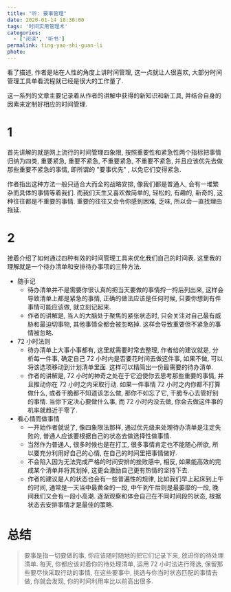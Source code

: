 ```yaml
---
title: "听: 要事管理"
date: 2020-01-14 18:30:00
tags: '时间实用管理术'
categories:
  - ['阅读', '听书']
permalink: ting-yao-shi-guan-li
photo:
---
```


看了描述, 作者是站在人性的角度上讲时间管理, 这一点就让人很喜欢, 大部分时间管理工具单看流程就已经是很大的工作量了.

这一系列的文章主要记录着从作者的讲解中获得的新知识和新工具, 并结合自身的因素来定制好相应的时间管理.

<!-- more -->

# 1

首先讲解的就是网上流行的时间管理四象限, 按照重要性和紧急性两个指标把事情归纳为四类, 重要紧急, 重要不紧急, 不重要紧急, 不重要不紧急, 并且应该优先去做那些重要不紧急的事情, 即所谓的 "要事优先" , 以免它们变得紧急.

作者指出这种方法一般只适合大而全的战略安排, 像我们都是普通人, 会有一堆繁杂而具体的事情等着我们. 而我们天生又喜欢做简单的, 轻松的, 有趣的, 新奇的, 这种往往都是不重要的事情. 重要的往往又会令你感到困难, 乏味, 所以会一直找理由拖延.

# 2

接着介绍了如何通过四种有效的时间管理工具来优化我们自己的时间表. 这里我的理解就是一个待办清单和安排待办事项的三种方法.

- 随手记
  - 待办清单并不是需要你很认真的把当天要做的事情捋一捋后列出来, 这样会导致清单上都是紧急的事情, 正确的做法应该是任何时候, 只要你想到有件事情可能应该做, 就立刻记起来.
  - 作者的讲解是, 当人的大脑处于聚焦的紧张状态时, 只会关注对自己最有威胁和最迫切事物, 其他事情全都会被忽略掉. 这样会导致重要但不紧急的事情被忽略.
- 72 小时法则
  - 待办清单上大事小事都有, 这里就需要时常去整理, 作者给的建议就是, 分析每一件事, 确定自己 72 小时内是否要花时间去做这件事, 如果不做, 可以将该选项移动到计划清单里面. 这样可以精简出一份最需要的待办清单.
  - 作者的讲解是, 72 小时的神奇之处在于它迫使你去思考那些重要的事情, 并且推动你在 72 小时之内采取行动. 如果一件事情 72 小时之内你都不打算做什么, 或者干脆都不知道该怎么做, 那你不如忘了它, 干脆专心去管好别的事情. 当你下定决心要做什么事, 而 72 小时内没去做, 你会去做这件事的机率就趋近于零了.
- 看心情而做事情
  - 一开始作者就说了, 像四象限法那样, 通过优先级来处理待办清单是注定失败的, 普通人应该要根据自己的状态去做选择性做事情.
  - 当然作为普通人, 很多时候也是在打工, 很多事情肯定也不能随心所欲, 所以要充分利用好自己的心情, 在自己的时间里把事情做好.
  - 不会陷入因为无法完成严格的时间安排的挫败感中, 相反, 如果能高效的完成某个清单并将其划掉, 这更会激励自己更有热情的坚持下去.
  - 作者的建议是人的状态也会有一些普遍性的规律, 比如我们早上起床到上午的时间, 通常是一天当中最黄金的一段, 中午到午后则是最萎靡的一段, 晚间我们又会有一段小高潮. 逐渐观察和体会自己在不同时间段的状态, 根据状态去安排事情才是最佳的策略.

# 总结

> 要事是指一切要做的事, 你应该随时随地的把它们记录下来, 放进你的待处理清单. 每天, 你都应该对着你的待处理清单, 运用 72 小时法进行筛选, 保留那些要尽快采取行动的事情, 在这些要事中, 挑选与你当时状态匹配的事情去做, 你就会发现, 你的时间利用率比以前高出很多.
